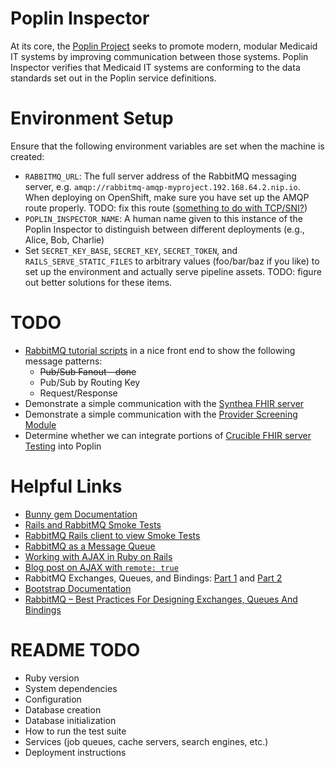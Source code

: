 # Poplin Inspector
At its core, the [Poplin Project](http://projectpoplin.org) seeks to promote modern, modular Medicaid IT systems by improving communication between those systems.  Poplin Inspector verifies that Medicaid IT systems are conforming to the data standards set out in the Poplin service definitions.

# Environment Setup
Ensure that the following environment variables are set when the machine is created:
- `RABBITMQ_URL`: The full server address of the RabbitMQ messaging server, e.g. `amqp://rabbitmq-amqp-myproject.192.168.64.2.nip.io`.  When deploying on OpenShift, make sure you have set up the AMQP route properly.  TODO: fix this route ([something to do with TCP/SNI?](https://blog.zhaw.ch/icclab/openshift-custom-router-with-tcpsni-support))
- `POPLIN_INSPECTOR_NAME`: A human name given to this instance of the Poplin Inspector to distinguish between different deployments (e.g., Alice, Bob, Charlie)
- Set `SECRET_KEY_BASE`, `SECRET_KEY`, `SECRET_TOKEN`, and `RAILS_SERVE_STATIC_FILES` to arbitrary values (foo/bar/baz if you like) to set up the environment and actually serve pipeline assets.  TODO: figure out better solutions for these items.

# TODO
- [RabbitMQ tutorial scripts](https://www.rabbitmq.com/getstarted.html) in a nice front end to show the following message patterns:
  - ~~Pub/Sub Fanout - done~~
  - Pub/Sub by Routing Key
  - Request/Response
- Demonstrate a simple communication with the [Synthea FHIR server](https://github.com/synthetichealth)
- Demonstrate a simple communication with the [Provider Screening Module](https://github.com/OpenTechStrategies/psm)
- Determine whether we can integrate portions of [Crucible FHIR server Testing](https://github.com/fhir-crucible/) into Poplin

# Helpful Links
- [Bunny gem Documentation](http://rubybunny.info/articles/guides.html)
- [Rails and RabbitMQ Smoke Tests](http://alihuber.github.io/fun-with-rabbitmq-2/)
- [RabbitMQ Rails client to view Smoke Tests](https://github.com/alihuber/rabbitmq_showcase)
- [RabbitMQ as a Message Queue](http://blog.sundaycoding.com/blog/2015/03/22/using-message-queue-in-rails/)
- [Working with AJAX in Ruby on Rails](http://guides.rubyonrails.org/working_with_javascript_in_rails.html)
- [Blog post on AJAX with `remote: true`](https://medium.com/@AdamKing0126/ajax-and-rails-demystifying-remote-true-fe51ba2ce819)
- RabbitMQ Exchanges, Queues, and Bindings: [Part 1](https://www.compose.com/articles/configuring-rabbitmq-exchanges-queues-and-bindings-part-1/) and [Part 2](https://www.compose.com/articles/configuring-rabbitmq-exchanges-queues-and-bindings-part-2/)
- [Bootstrap Documentation](http://getbootstrap.com/docs/4.0/getting-started/introduction/)
- [RabbitMQ – Best Practices For Designing Exchanges, Queues And Bindings](https://derickbailey.com/2015/09/02/rabbitmq-best-practices-for-designing-exchanges-queues-and-bindings/)

# README TODO
* Ruby version
* System dependencies
* Configuration
* Database creation
* Database initialization
* How to run the test suite
* Services (job queues, cache servers, search engines, etc.)
* Deployment instructions
